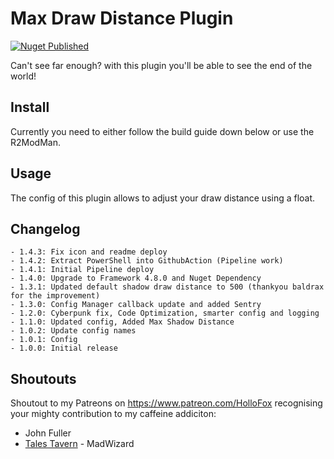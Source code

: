 # Max Draw Distance Plugin
[![Nuget Published](https://github.com/TaleSpire-Modding/MaxDrawDistancePlugin/actions/workflows/release.yml/badge.svg)](https://github.com/TaleSpire-Modding/MaxDrawDistancePlugin/actions/workflows/release.yml)

Can't see far enough? with this plugin you'll be able to see the end of the world!

## Install

Currently you need to either follow the build guide down below or use the R2ModMan. 

## Usage
The config of this plugin allows to adjust your draw distance using a float.

## Changelog
```
- 1.4.3: Fix icon and readme deploy
- 1.4.2: Extract PowerShell into GithubAction (Pipeline work)
- 1.4.1: Initial Pipeline deploy 
- 1.4.0: Upgrade to Framework 4.8.0 and Nuget Dependency
- 1.3.1: Updated default shadow draw distance to 500 (thankyou baldrax for the improvement)
- 1.3.0: Config Manager callback update and added Sentry
- 1.2.0: Cyberpunk fix, Code Optimization, smarter config and logging
- 1.1.0: Updated config, Added Max Shadow Distance
- 1.0.2: Update config names
- 1.0.1: Config
- 1.0.0: Initial release
```

## Shoutouts
Shoutout to my Patreons on https://www.patreon.com/HolloFox recognising your
mighty contribution to my caffeine addiciton:
- John Fuller
- [Tales Tavern](https://talestavern.com/) - MadWizard
